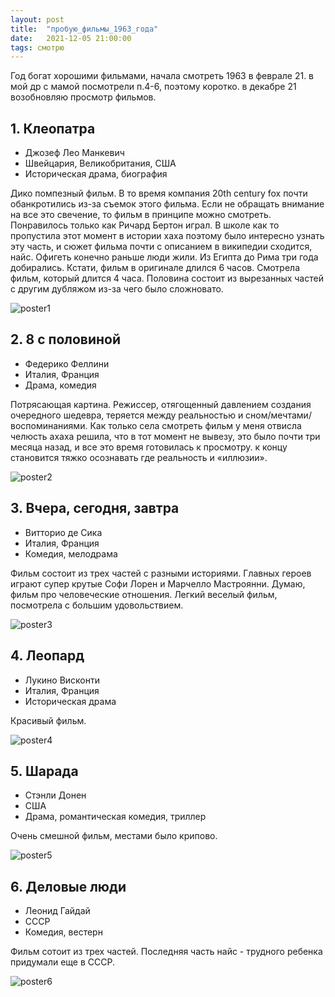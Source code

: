 ```yaml
---
layout: post
title:  "пробую_фильмы_1963_года"
date:   2021-12-05 21:00:00
tags: смотрю
---
```


Год богат хорошими фильмами, начала смотреть 1963 в феврале 21. в мой др с мамой посмотрели п.4-6, поэтому коротко. в декабре 21 возобновляю просмотр фильмов.

## 1. Клеопатра
- Джозеф Лео Манкевич
- Швейцария, Великобритания, США
- Историческая драма, биография

Дико помпезный фильм. В то время компания 20th century fox почти обанкротились из-за съемок этого фильма. Если не обращать внимание на все это свечение, то фильм в принципе можно смотреть. Понравилось только как Ричард Бертон играл. В школе как то пропустила этот момент в истории хаха поэтому было интересно узнать эту часть, и сюжет фильма почти с описанием в википедии сходится, найс.
Офигеть конечно раньше люди жили. Из Египта до Рима три года добирались.
Кстати, фильм в оригинале длился 6 часов. Смотрела фильм, который длится 4 часа. Половина состоит из вырезанных частей с другим дубляжом из-за чего было сложновато.

![poster1](https://upload.wikimedia.org/wikipedia/commons/thumb/b/b1/Cleopatra_poster.jpg/671px-Cleopatra_poster.jpg)

## 2. 8 с половиной
- Федерико Феллини
- Италия, Франция
- Драма, комедия

Потрясающая картина.
Режиссер, отягощенный давлением создания очередного шедевра, теряется между реальностью и сном/мечтами/воспоминаниями.
Как только села смотреть фильм у меня отвисла челюсть ахаха решила, что в тот момент не вывезу, это было почти три месяца назад, и все это время готовилась к просмотру. к концу становится тяжко осознавать где реальность и «иллюзии».

![poster2](https://avatars.mds.yandex.net/get-kinopoisk-image/1599028/7fc60fed-e064-4ae3-80a4-4e8f9c104052/800x800)

## 3. Вчера, сегодня, завтра
- Витторио де Сика
- Италия, Франция
- Комедия, мелодрама

Фильм состоит из трех частей с разными историями. Главных героев играют супер крутые Софи Лорен и Марчелло Мастроянни.
Думаю, фильм про человеческие отношения.
Легкий веселый фильм, посмотрела с большим удовольствием.

![poster3](https://avatars.mds.yandex.net/get-kinopoisk-image/1946459/a18900aa-4eda-4b5f-808b-ce952e613002/800x800)

## 4. Леопард
- Лукино Висконти
- Италия, Франция
- Историческая драма

Красивый фильм.

![poster4](https://avatars.mds.yandex.net/get-kinopoisk-image/1946459/3ca5772b-e561-4878-89ba-cb19cb01685a/orig)

## 5. Шарада
- Стэнли Донен
- США
- Драма, романтическая комедия, триллер

Очень смешной фильм, местами было крипово.

![poster5](https://product-image.juniqe-production.juniqe.com/media/catalog/product/seo-cache/x800/171/268/171-268-101P/Charade-Retro-Movie-Poster-Vintage-Photography-Archive-Poster.jpg)

## 6. Деловые люди
- Леонид Гайдай
- СССР
- Комедия, вестерн

Фильм сотоит из трех частей. Последняя часть найс - трудного ребенка придумали еще в СССР.

![poster6](https://avatars.mds.yandex.net/get-kinopoisk-image/1599028/cbd8fde2-8a1a-4843-80f6-b2a772084305/960x960)

